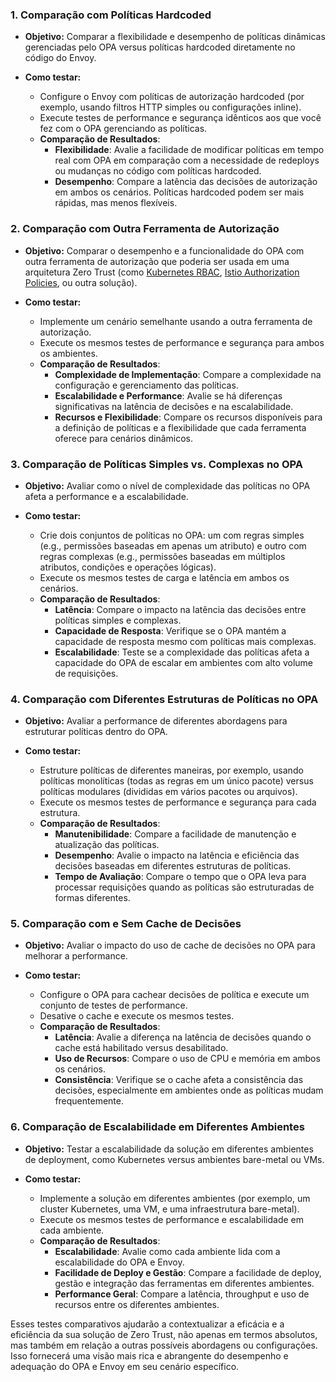 ### 1. **Comparação com Políticas Hardcoded**
   - **Objetivo:** Comparar a flexibilidade e desempenho de políticas dinâmicas gerenciadas pelo OPA versus políticas hardcoded diretamente no código do Envoy.
   
   - **Como testar:**
     - Configure o Envoy com políticas de autorização hardcoded (por exemplo, usando filtros HTTP simples ou configurações inline).
     - Execute testes de performance e segurança idênticos aos que você fez com o OPA gerenciando as políticas.
     - **Comparação de Resultados**:
       - **Flexibilidade**: Avalie a facilidade de modificar políticas em tempo real com OPA em comparação com a necessidade de redeploys ou mudanças no código com políticas hardcoded.
       - **Desempenho**: Compare a latência das decisões de autorização em ambos os cenários. Políticas hardcoded podem ser mais rápidas, mas menos flexíveis.

### 2. **Comparação com Outra Ferramenta de Autorização**
   - **Objetivo:** Comparar o desempenho e a funcionalidade do OPA com outra ferramenta de autorização que poderia ser usada em uma arquitetura Zero Trust (como [Kubernetes RBAC](https://kubernetes.io/docs/reference/access-authn-authz/rbac/), [Istio Authorization Policies](https://istio.io/latest/docs/tasks/security/authorization/authz-http/), ou outra solução).
   
   - **Como testar:**
     - Implemente um cenário semelhante usando a outra ferramenta de autorização.
     - Execute os mesmos testes de performance e segurança para ambos os ambientes.
     - **Comparação de Resultados**:
       - **Complexidade de Implementação**: Compare a complexidade na configuração e gerenciamento das políticas.
       - **Escalabilidade e Performance**: Avalie se há diferenças significativas na latência de decisões e na escalabilidade.
       - **Recursos e Flexibilidade**: Compare os recursos disponíveis para a definição de políticas e a flexibilidade que cada ferramenta oferece para cenários dinâmicos.

### 3. **Comparação de Políticas Simples vs. Complexas no OPA**
   - **Objetivo:** Avaliar como o nível de complexidade das políticas no OPA afeta a performance e a escalabilidade.
   
   - **Como testar:**
     - Crie dois conjuntos de políticas no OPA: um com regras simples (e.g., permissões baseadas em apenas um atributo) e outro com regras complexas (e.g., permissões baseadas em múltiplos atributos, condições e operações lógicas).
     - Execute os mesmos testes de carga e latência em ambos os cenários.
     - **Comparação de Resultados**:
       - **Latência**: Compare o impacto na latência das decisões entre políticas simples e complexas.
       - **Capacidade de Resposta**: Verifique se o OPA mantém a capacidade de resposta mesmo com políticas mais complexas.
       - **Escalabilidade**: Teste se a complexidade das políticas afeta a capacidade do OPA de escalar em ambientes com alto volume de requisições.

### 4. **Comparação com Diferentes Estruturas de Políticas no OPA**
   - **Objetivo:** Avaliar a performance de diferentes abordagens para estruturar políticas dentro do OPA.
   
   - **Como testar:**
     - Estruture políticas de diferentes maneiras, por exemplo, usando políticas monolíticas (todas as regras em um único pacote) versus políticas modulares (divididas em vários pacotes ou arquivos).
     - Execute os mesmos testes de performance e segurança para cada estrutura.
     - **Comparação de Resultados**:
       - **Manutenibilidade**: Compare a facilidade de manutenção e atualização das políticas.
       - **Desempenho**: Avalie o impacto na latência e eficiência das decisões baseadas em diferentes estruturas de políticas.
       - **Tempo de Avaliação**: Compare o tempo que o OPA leva para processar requisições quando as políticas são estruturadas de formas diferentes.

### 5. **Comparação com e Sem Cache de Decisões**
   - **Objetivo:** Avaliar o impacto do uso de cache de decisões no OPA para melhorar a performance.
   
   - **Como testar:**
     - Configure o OPA para cachear decisões de política e execute um conjunto de testes de performance.
     - Desative o cache e execute os mesmos testes.
     - **Comparação de Resultados**:
       - **Latência**: Avalie a diferença na latência de decisões quando o cache está habilitado versus desabilitado.
       - **Uso de Recursos**: Compare o uso de CPU e memória em ambos os cenários.
       - **Consistência**: Verifique se o cache afeta a consistência das decisões, especialmente em ambientes onde as políticas mudam frequentemente.

### 6. **Comparação de Escalabilidade em Diferentes Ambientes**
   - **Objetivo:** Testar a escalabilidade da solução em diferentes ambientes de deployment, como Kubernetes versus ambientes bare-metal ou VMs.
   
   - **Como testar:**
     - Implemente a solução em diferentes ambientes (por exemplo, um cluster Kubernetes, uma VM, e uma infraestrutura bare-metal).
     - Execute os mesmos testes de performance e escalabilidade em cada ambiente.
     - **Comparação de Resultados**:
       - **Escalabilidade**: Avalie como cada ambiente lida com a escalabilidade do OPA e Envoy.
       - **Facilidade de Deploy e Gestão**: Compare a facilidade de deploy, gestão e integração das ferramentas em diferentes ambientes.
       - **Performance Geral**: Compare a latência, throughput e uso de recursos entre os diferentes ambientes.

Esses testes comparativos ajudarão a contextualizar a eficácia e a eficiência da sua solução de Zero Trust, não apenas em termos absolutos, mas também em relação a outras possíveis abordagens ou configurações. Isso fornecerá uma visão mais rica e abrangente do desempenho e adequação do OPA e Envoy em seu cenário específico.